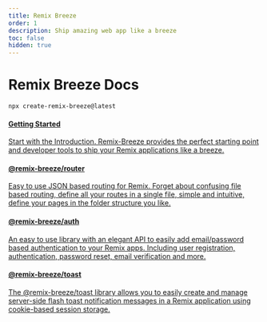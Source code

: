 ```yaml
---
title: Remix Breeze
order: 1
description: Ship amazing web app like a breeze
toc: false
hidden: true
---
```


# Remix Breeze Docs

```shellscript nonumber
npx create-remix-breeze@latest
```

<docs-cards>
  <a href="/docs/en/getting-started/introduction" aria-label="Getting Started">
    <docs-card>
      <h4 class="text-blue-brand">Getting Started</h4>
      <p>Start with the <span style="text-decoration:underline">Introduction</span>. Remix-Breeze provides the perfect starting point and developer tools to ship your Remix applications like a breeze. </p>
    </docs-card>
  </a>
  <a href="/docs/en/packages/remix-breeze-router" aria-label="Remix Breeze Router">
    <docs-card>
      <h4 class="text-green-brand">@remix-breeze/router</h4>
      <p>Easy to use <span style="text-decoration:underline">JSON based routing</span> for Remix. Forget about confusing file based routing, define all your routes in a single file, simple and intuitive, define your pages in the folder structure you like. </p>
    </docs-card>
  </a>
  <a href="/docs/en/authentication/remix-breeze-auth" aria-label="Remix Breeze Authentication">
    <docs-card>
      <h4 class="text-pink-brand">@remix-breeze/auth</h4>
      <p>An easy to use library with an elegant API to easily add email/password based authentication to your Remix apps. Including user registration, authentication, password reset, email verification and more. </p>
    </docs-card>
  </a>
  <a href="/docs/en/packages/remix-breeze-toast" aria-label="Remix Breeze toast">
    <docs-card>
      <h4 class="text-red-brand">@remix-breeze/toast</h4>
      <p>The @remix-breeze/toast library allows you to easily create and manage server-side flash toast notification messages in a Remix application using cookie-based session storage.</p>
    </docs-card>
  </a>
</docs-cards>
